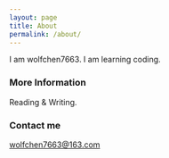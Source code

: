 ```yaml
---
layout: page
title: About
permalink: /about/
---
```


I am wolfchen7663.
I am learning coding.

### More Information

Reading & Writing.

### Contact me

[wolfchen7663@163.com](mailto:email@domain.com)
